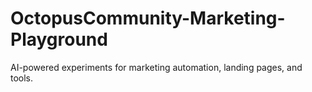 # OctopusCommunity-Marketing-Playground
AI-powered experiments for marketing automation, landing pages, and tools.
